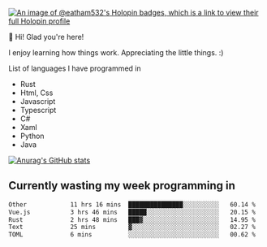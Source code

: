[![An image of @eatham532's Holopin badges, which is a link to view their full Holopin profile](https://holopin.me/eatham532)](https://holopin.io/@eatham532)


👋 Hi! Glad you're here!

I enjoy learning how things work. Appreciating the little things. :)


List of languages I have programmed in
- Rust
- Html, Css
- Javascript
- Typescript
- C#
- Xaml
- Python
- Java

[![Anurag's GitHub stats](https://github-readme-stats.vercel.app/api?username=Eatham532&theme=dark)](https://github.com/anuraghazra/github-readme-stats)


## Currently wasting my week programming in
<!--START_SECTION:waka-->

```txt
Other            11 hrs 16 mins  ███████████████░░░░░░░░░░   60.14 %
Vue.js           3 hrs 46 mins   █████░░░░░░░░░░░░░░░░░░░░   20.15 %
Rust             2 hrs 48 mins   ███▓░░░░░░░░░░░░░░░░░░░░░   14.95 %
Text             25 mins         ▓░░░░░░░░░░░░░░░░░░░░░░░░   02.27 %
TOML             6 mins          ░░░░░░░░░░░░░░░░░░░░░░░░░   00.62 %
```

<!--END_SECTION:waka-->
